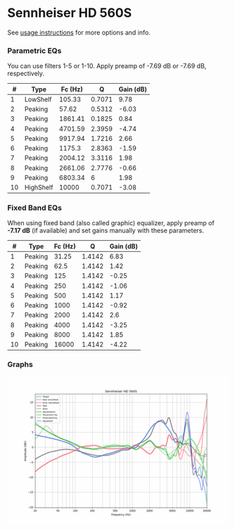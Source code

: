 # Sennheiser HD 560S
See [usage instructions](https://github.com/jaakkopasanen/AutoEq#usage) for more options and info.

### Parametric EQs
You can use filters 1-5 or 1-10. Apply preamp of -7.69 dB or -7.69 dB, respectively.

|   # | Type      |   Fc (Hz) |      Q |   Gain (dB) |
|-----|-----------|-----------|--------|-------------|
|   1 | LowShelf  |    105.33 | 0.7071 |        9.78 |
|   2 | Peaking   |     57.62 | 0.5312 |       -6.03 |
|   3 | Peaking   |   1861.41 | 0.1825 |        0.84 |
|   4 | Peaking   |   4701.59 | 2.3959 |       -4.74 |
|   5 | Peaking   |   9917.94 | 1.7216 |        2.66 |
|   6 | Peaking   |   1175.3  | 2.8363 |       -1.59 |
|   7 | Peaking   |   2004.12 | 3.3116 |        1.98 |
|   8 | Peaking   |   2661.06 | 2.7776 |       -0.66 |
|   9 | Peaking   |   6803.34 | 6      |        1.98 |
|  10 | HighShelf |  10000    | 0.7071 |       -3.08 |

### Fixed Band EQs
When using fixed band (also called graphic) equalizer, apply preamp of **-7.17 dB** (if available) and set gains manually with these parameters.

|   # | Type    |   Fc (Hz) |      Q |   Gain (dB) |
|-----|---------|-----------|--------|-------------|
|   1 | Peaking |     31.25 | 1.4142 |        6.83 |
|   2 | Peaking |     62.5  | 1.4142 |        1.42 |
|   3 | Peaking |    125    | 1.4142 |       -0.25 |
|   4 | Peaking |    250    | 1.4142 |       -1.06 |
|   5 | Peaking |    500    | 1.4142 |        1.17 |
|   6 | Peaking |   1000    | 1.4142 |       -0.92 |
|   7 | Peaking |   2000    | 1.4142 |        2.6  |
|   8 | Peaking |   4000    | 1.4142 |       -3.25 |
|   9 | Peaking |   8000    | 1.4142 |        1.85 |
|  10 | Peaking |  16000    | 1.4142 |       -4.22 |

### Graphs
![](./Sennheiser%20HD%20560S.png)
